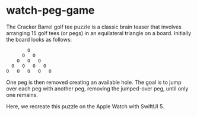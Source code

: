 # watch-peg-game

The Cracker Barrel golf tee puzzle is a classic brain teaser that involves arranging 15 golf tees (or pegs) in an equilateral triangle on a board. Initially the board looks as follows:
>
            O
          O   O
        O   O   O
      O   O   O   O
    O   O   O   O   O


One peg is then removed creating an available hole.  The goal is to jump over each peg with another peg, removing the jumped-over peg, until only one remains. 

Here, we recreate this puzzle on the Apple Watch with SwiftUI 5.

